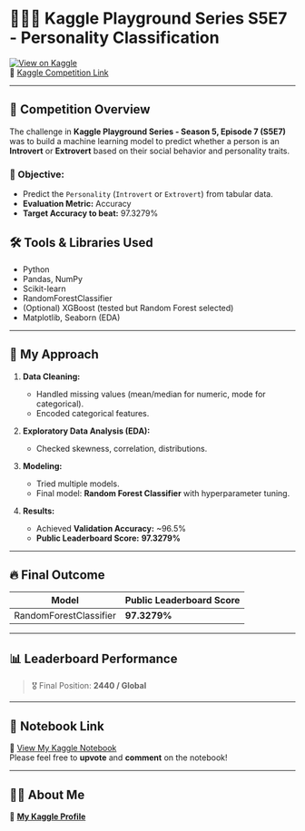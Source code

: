 # 🧑‍🤝‍🧑 Kaggle Playground Series S5E7 - Personality Classification  

[![View on Kaggle](https://img.shields.io/badge/View%20on-Kaggle-20BEFF?logo=kaggle)](https://www.kaggle.com/code/hamidrana/personality-randomforest-s5e7-notebook-97-32)  
🔗 [Kaggle Competition Link](https://www.kaggle.com/competitions/playground-series-s5e7)

---

## 📌 Competition Overview
The challenge in **Kaggle Playground Series - Season 5, Episode 7 (S5E7)** was to build a machine learning model to predict whether a person is an **Introvert** or **Extrovert** based on their social behavior and personality traits.

### 🎯 Objective:
- Predict the `Personality` (`Introvert` or `Extrovert`) from tabular data.
- **Evaluation Metric:** Accuracy
- **Target Accuracy to beat:** 97.3279%

## 🛠 Tools & Libraries Used
- Python
- Pandas, NumPy
- Scikit-learn
- RandomForestClassifier
- (Optional) XGBoost (tested but Random Forest selected)
- Matplotlib, Seaborn (EDA)

---

## 🚀 My Approach
1. **Data Cleaning:**
   - Handled missing values (mean/median for numeric, mode for categorical).
   - Encoded categorical features.

2. **Exploratory Data Analysis (EDA):**
   - Checked skewness, correlation, distributions.

3. **Modeling:**
   - Tried multiple models.
   - Final model: **Random Forest Classifier** with hyperparameter tuning.

4. **Results:**
   - Achieved **Validation Accuracy:** ~96.5%
   - **Public Leaderboard Score:** **97.3279%**

---

## 🔥 Final Outcome
| Model               | Public Leaderboard Score |
|----------------------|--------------------------|
| RandomForestClassifier | **97.3279%**              |

---

## 📊 Leaderboard Performance
> 🎖️ Final Position: **2440 / Global**

---

## 📎 Notebook Link  
🔗 [View My Kaggle Notebook](https://www.kaggle.com/code/hamidrana/personality-randomforest-s5e7-notebook-97-32)  
Please feel free to **upvote** and **comment** on the notebook!

---

## 🙋‍♂️ About Me  
🔗 [**My Kaggle Profile**](https://www.kaggle.com/hamidrana)

